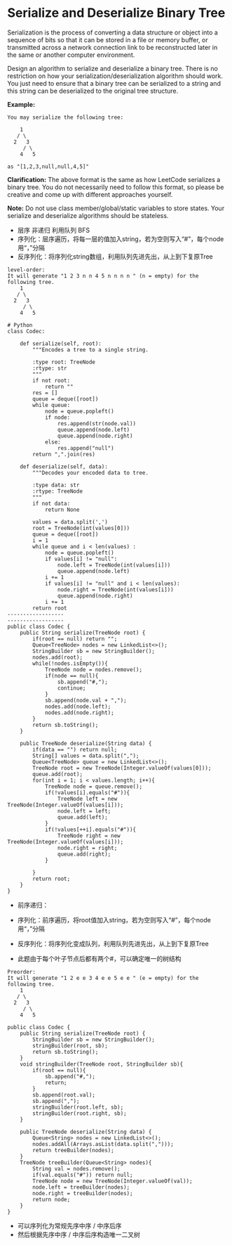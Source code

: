 # Serialize and Deserialize Binary Tree

Serialization is the process of converting a data structure or object into a sequence of bits so that it can be stored in a file or memory buffer, or transmitted across a network connection link to be reconstructed later in the same or another computer environment.

Design an algorithm to serialize and deserialize a binary tree. There is no restriction on how your serialization/deserialization algorithm should work. You just need to ensure that a binary tree can be serialized to a string and this string can be deserialized to the original tree structure.

**Example:**
```
You may serialize the following tree:

    1
   / \
  2   3
     / \
    4   5

as "[1,2,3,null,null,4,5]"
```

**Clarification:** The above format is the same as how LeetCode serializes a binary tree. You do not necessarily need to follow this format, so please be creative and come up with different approaches yourself.

**Note:** Do not use class member/global/static variables to store states. Your serialize and deserialize algorithms should be stateless.


* 层序 非递归 利用队列 BFS
* 序列化：层序遍历，将每一层的值加入string，若为空则写入“#”，每个node用“，”分隔
* 反序列化：将序列化string数组，利用队列先进先出，从上到下复原Tree

```
level-order:
It will generate "1 2 3 n n 4 5 n n n n " (n = empty) for the following tree.
    1
   / \
  2   3
     / \
    4   5
```

```
# Python
class Codec:

    def serialize(self, root):
        """Encodes a tree to a single string.
        
        :type root: TreeNode
        :rtype: str
        """
        if not root:
            return ""
        res = []
        queue = deque([root])
        while queue:
            node = queue.popleft()
            if node:
                res.append(str(node.val))
                queue.append(node.left)
                queue.append(node.right)
            else:
                res.append("null")    
        return ",".join(res)

    def deserialize(self, data):
        """Decodes your encoded data to tree.
        
        :type data: str
        :rtype: TreeNode
        """
        if not data:
            return None
        
        values = data.split(',')
        root = TreeNode(int(values[0]))
        queue = deque([root])
        i = 1
        while queue and i < len(values) :
            node = queue.popleft()
            if values[i] != "null":
                node.left = TreeNode(int(values[i]))
                queue.append(node.left)
            i += 1
            if values[i] != "null" and i < len(values):
                node.right = TreeNode(int(values[i]))
                queue.append(node.right)
            i += 1
        return root
------------------
------------------
public class Codec {
    public String serialize(TreeNode root) {
        if(root == null) return "";
        Queue<TreeNode> nodes = new LinkedList<>();
        StringBuilder sb = new StringBuilder();
        nodes.add(root);
        while(!nodes.isEmpty()){
            TreeNode node = nodes.remove();
            if(node == null){
                sb.append("#,");
                continue;
            }
            sb.append(node.val + ",");
            nodes.add(node.left);
            nodes.add(node.right);
        }
        return sb.toString();
    }

    public TreeNode deserialize(String data) {
        if(data == "") return null;
        String[] values = data.split(",");
        Queue<TreeNode> queue = new LinkedList<>();
        TreeNode root = new TreeNode(Integer.valueOf(values[0]));
        queue.add(root);
        for(int i = 1; i < values.length; i++){
            TreeNode node = queue.remove();
            if(!values[i].equals("#")){
                TreeNode left = new TreeNode(Integer.valueOf(values[i]));
                node.left = left;
                queue.add(left);
            }
            if(!values[++i].equals("#")){
                TreeNode right = new TreeNode(Integer.valueOf(values[i]));
                node.right = right;
                queue.add(right);
            }
            
        }
        return root;
    }
}
```

* 前序递归：
* 序列化：前序遍历，将root值加入string，若为空则写入“#”，每个node用“，”分隔
* 反序列化：将序列化变成队列，利用队列先进先出，从上到下复原Tree

* 此题由于每个叶子节点后都有两个#，可以确定唯一的树结构
```
Preorder:
It will generate "1 2 e e 3 4 e e 5 e e " (e = empty) for the following tree.
    1
   / \
  2   3
     / \
    4   5
```

```
public class Codec {
    public String serialize(TreeNode root) {
        StringBuilder sb = new StringBuilder();
        stringBuilder(root, sb);
        return sb.toString();
    }
    void stringBuilder(TreeNode root, StringBuilder sb){
        if(root == null){
            sb.append("#,");
            return;
        }
        sb.append(root.val);
        sb.append(",");
        stringBuilder(root.left, sb);
        stringBuilder(root.right, sb);       
    }

    public TreeNode deserialize(String data) {
        Queue<String> nodes = new LinkedList<>();
        nodes.addAll(Arrays.asList(data.split(",")));
        return treeBuilder(nodes);
    }
    TreeNode treeBuilder(Queue<String> nodes){
        String val = nodes.remove();
        if(val.equals("#")) return null;
        TreeNode node = new TreeNode(Integer.valueOf(val));
        node.left = treeBuilder(nodes);
        node.right = treeBuilder(nodes);
        return node;
    }
}
```


* 可以序列化为常规先序中序 / 中序后序
* 然后根据先序中序 / 中序后序构造唯一二叉树
